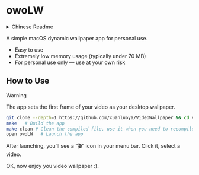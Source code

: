 # owoLW

<details>

<summary>Chinese Readme</summary>

自用 macOS 动态壁纸软件

* 简单易用
* 超低内存占用（通常不超过 70MB）
* 仅供个人使用 — 使用风险自负

## 使用方法

> ⚠️ 注意：软件会将视频的第一帧设置为桌面壁纸 ⚠️

```bash
git clone --depth=1 https://github.com/xuanluoya/VideoWallpaper && cd VideoWallpaper # 克隆仓库
make   # 编译应用
make clean   # 清理编译文件，当你需要重新编译时再使用
open owoLW   # 打开应用
```

启动后，你会在菜单栏看到一个“🎬”图标。点击它，然后选择视频。

OK，享受你的动态壁纸吧 :)。

---

</details>

A simple macOS dynamic wallpaper app for personal use.

* Easy to use
* Extremely low memory usage (typically under 70 MB)
* For personal use only — use at your own risk

## How to Use

> [!WARNING]
> The app sets the first frame of your video as your desktop wallpaper.

```bash
git clone --depth=1 https://github.com/xuanluoya/VideoWallpaper && cd VideoWallpaper # Clone the repo
make   # Build the app
make clean # Clean the compiled file, use it when you need to recompile
open owoLW   # Launch the app
```

After launching, you’ll see a “🎬” icon in your menu bar. Click it, select a video.

OK, now enjoy you video wallpaper :).

